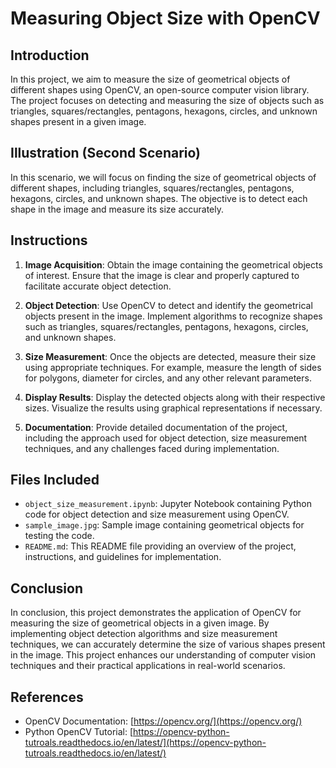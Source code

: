 # Measuring Object Size with OpenCV

## Introduction

In this project, we aim to measure the size of geometrical objects of different shapes using OpenCV, an open-source computer vision library. The project focuses on detecting and measuring the size of objects such as triangles, squares/rectangles, pentagons, hexagons, circles, and unknown shapes present in a given image.

## Illustration (Second Scenario)

In this scenario, we will focus on finding the size of geometrical objects of different shapes, including triangles, squares/rectangles, pentagons, hexagons, circles, and unknown shapes. The objective is to detect each shape in the image and measure its size accurately.

## Instructions

1. **Image Acquisition**: Obtain the image containing the geometrical objects of interest. Ensure that the image is clear and properly captured to facilitate accurate object detection.

2. **Object Detection**: Use OpenCV to detect and identify the geometrical objects present in the image. Implement algorithms to recognize shapes such as triangles, squares/rectangles, pentagons, hexagons, circles, and unknown shapes.

3. **Size Measurement**: Once the objects are detected, measure their size using appropriate techniques. For example, measure the length of sides for polygons, diameter for circles, and any other relevant parameters.

4. **Display Results**: Display the detected objects along with their respective sizes. Visualize the results using graphical representations if necessary.

5. **Documentation**: Provide detailed documentation of the project, including the approach used for object detection, size measurement techniques, and any challenges faced during implementation.

## Files Included

- `object_size_measurement.ipynb`: Jupyter Notebook containing Python code for object detection and size measurement using OpenCV.
- `sample_image.jpg`: Sample image containing geometrical objects for testing the code.
- `README.md`: This README file providing an overview of the project, instructions, and guidelines for implementation.

## Conclusion

In conclusion, this project demonstrates the application of OpenCV for measuring the size of geometrical objects in a given image. By implementing object detection algorithms and size measurement techniques, we can accurately determine the size of various shapes present in the image. This project enhances our understanding of computer vision techniques and their practical applications in real-world scenarios.

## References

- OpenCV Documentation: [https://opencv.org/](https://opencv.org/)
- Python OpenCV Tutorial: [https://opencv-python-tutroals.readthedocs.io/en/latest/](https://opencv-python-tutroals.readthedocs.io/en/latest/)

